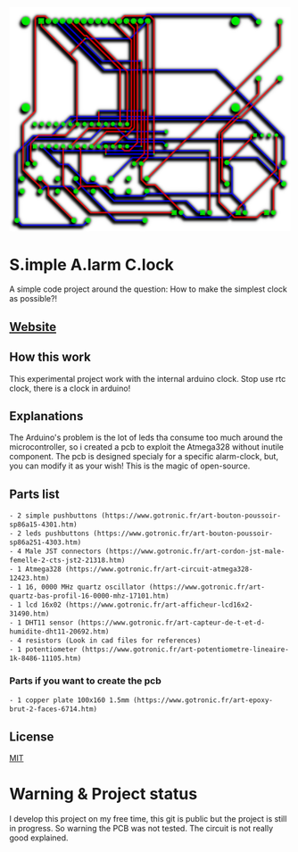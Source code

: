 ![PCB](/pub.png)

# S.imple A.larm C.lock

A simple code project around the question:
How to make the simplest clock as possible?!

## [Website](https://stbretzel.github.io/simplealarmclock/) 

## How this work

This experimental project work with the internal arduino clock. Stop use rtc clock, there is a clock in arduino!

## Explanations

The Arduino's problem is the lot of leds tha consume too much around the microcontroller, so i created a pcb to exploit the Atmega328 without inutile component. The pcb is designed specialy for a specific alarm-clock, but, you can modify it as your wish! This is the magic of open-source.

## Parts list

```
- 2 simple pushbuttons (https://www.gotronic.fr/art-bouton-poussoir-sp86a15-4301.htm)
- 2 leds pushbuttons (https://www.gotronic.fr/art-bouton-poussoir-sp86a251-4303.htm)
- 4 Male JST connectors (https://www.gotronic.fr/art-cordon-jst-male-femelle-2-cts-jst2-21318.htm)
- 1 Atmega328 (https://www.gotronic.fr/art-circuit-atmega328-12423.htm)
- 1 16, 0000 MHz quartz oscillator (https://www.gotronic.fr/art-quartz-bas-profil-16-0000-mhz-17101.htm)
- 1 lcd 16x02 (https://www.gotronic.fr/art-afficheur-lcd16x2-31490.htm)
- 1 DHT11 sensor (https://www.gotronic.fr/art-capteur-de-t-et-d-humidite-dht11-20692.htm)
- 4 resistors (Look in cad files for references)
- 1 potentiometer (https://www.gotronic.fr/art-potentiometre-lineaire-1k-8486-11105.htm)
```
### Parts if you want to create the pcb

```
- 1 copper plate 100x160 1.5mm (https://www.gotronic.fr/art-epoxy-brut-2-faces-6714.htm)
```

## License

[MIT](https://choosealicense.com/licenses/mit/)

# Warning & Project status

I develop this project on my free time, this git is public but the project is still in progress. So warning the PCB was not tested. The circuit is not really good explained.
